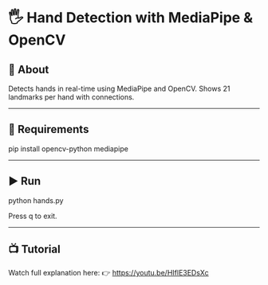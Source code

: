 
🖐 Hand Detection with MediaPipe & OpenCV
===========================================

📌 About
--------
Detects hands in real-time using MediaPipe and OpenCV. 
Shows 21 landmarks per hand with connections.

-------------------------------------------
📂 Requirements
-------------------------------------------
pip install opencv-python mediapipe

-------------------------------------------
▶️ Run
-------------------------------------------
python hands.py

Press q to exit.

-------------------------------------------
📺 Tutorial
-------------------------------------------
Watch full explanation here:
👉 https://youtu.be/HIflE3EDsXc
